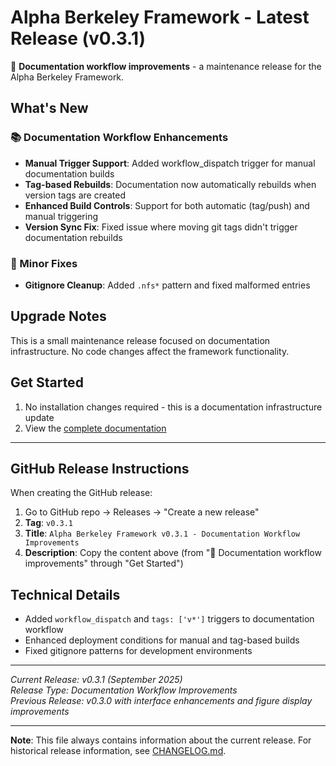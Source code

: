 # Alpha Berkeley Framework - Latest Release (v0.3.1)

🔧 **Documentation workflow improvements** - a maintenance release for the Alpha Berkeley Framework.

## What's New

### 📚 Documentation Workflow Enhancements
- **Manual Trigger Support**: Added workflow_dispatch trigger for manual documentation builds
- **Tag-based Rebuilds**: Documentation now automatically rebuilds when version tags are created
- **Enhanced Build Controls**: Support for both automatic (tag/push) and manual triggering
- **Version Sync Fix**: Fixed issue where moving git tags didn't trigger documentation rebuilds

### 🧹 Minor Fixes
- **Gitignore Cleanup**: Added `.nfs*` pattern and fixed malformed entries

## Upgrade Notes

This is a small maintenance release focused on documentation infrastructure. No code changes affect the framework functionality.

## Get Started

1. No installation changes required - this is a documentation infrastructure update
2. View the [complete documentation](https://thellert.github.io/alpha_berkeley/)

---

## GitHub Release Instructions

When creating the GitHub release:

1. Go to GitHub repo → Releases → "Create a new release"
2. **Tag**: `v0.3.1`
3. **Title**: `Alpha Berkeley Framework v0.3.1 - Documentation Workflow Improvements`
4. **Description**: Copy the content above (from "🔧 Documentation workflow improvements" through "Get Started")

## Technical Details

- Added `workflow_dispatch` and `tags: ['v*']` triggers to documentation workflow
- Enhanced deployment conditions for manual and tag-based builds
- Fixed gitignore patterns for development environments

---

*Current Release: v0.3.1 (September 2025)*  
*Release Type: Documentation Workflow Improvements*  
*Previous Release: v0.3.0 with interface enhancements and figure display improvements*

---

**Note**: This file always contains information about the current release. For historical release information, see [CHANGELOG.md](CHANGELOG.md).
